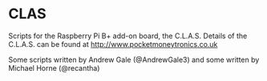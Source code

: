 CLAS
====

Scripts for the Raspberry Pi B+ add-on board, the C.L.A.S.
Details of the C.L.A.S. can be found at http://www.pocketmoneytronics.co.uk

Some scripts written by Andrew Gale (@AndrewGale3) and some written by Michael Horne (@recantha)

